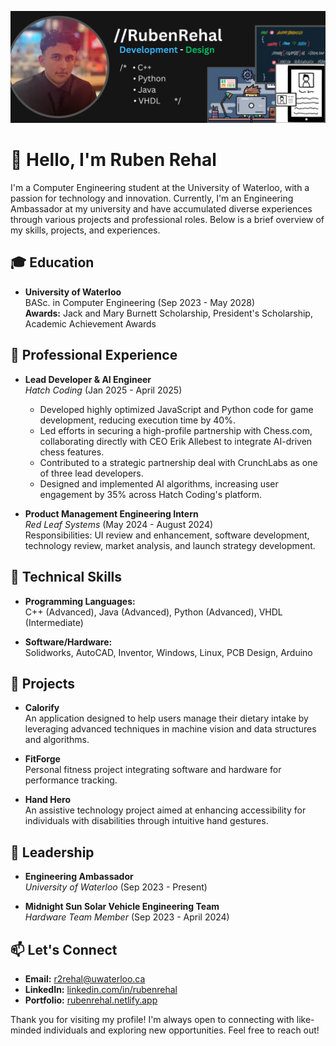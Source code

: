 ![Ruben Rehal Banner](https://github.com/rubenreh/rubenreh/blob/main/RubenRehal.png?raw=true)

# 👋 Hello, I'm Ruben Rehal

I'm a Computer Engineering student at the University of Waterloo, with a passion for technology and innovation. Currently, I'm an Engineering Ambassador at my university and have accumulated diverse experiences through various projects and professional roles. Below is a brief overview of my skills, projects, and experiences.

## 🎓 Education
- **University of Waterloo**  
  BASc. in Computer Engineering (Sep 2023 - May 2028)  
  **Awards:** Jack and Mary Burnett Scholarship, President's Scholarship, Academic Achievement Awards

## 💼 Professional Experience
- **Lead Developer & AI Engineer**  
  *Hatch Coding* (Jan 2025 - April 2025)  
  - Developed highly optimized JavaScript and Python code for game development, reducing execution time by 40%.
  - Led efforts in securing a high-profile partnership with Chess.com, collaborating directly with CEO Erik Allebest to integrate AI-driven chess features.
  - Contributed to a strategic partnership deal with CrunchLabs as one of three lead developers.
  - Designed and implemented AI algorithms, increasing user engagement by 35% across Hatch Coding's platform.

- **Product Management Engineering Intern**  
  *Red Leaf Systems* (May 2024 - August 2024)  
  Responsibilities: UI review and enhancement, software development, technology review, market analysis, and launch strategy development.

## 🔧 Technical Skills
- **Programming Languages:**  
  C++ (Advanced), Java (Advanced), Python (Advanced), VHDL (Intermediate)

- **Software/Hardware:**  
  Solidworks, AutoCAD, Inventor, Windows, Linux, PCB Design, Arduino

## 🚀 Projects
- **Calorify**  
  An application designed to help users manage their dietary intake by leveraging advanced techniques in machine vision and data structures and algorithms.

- **FitForge**  
  Personal fitness project integrating software and hardware for performance tracking.

- **Hand Hero**  
  An assistive technology project aimed at enhancing accessibility for individuals with disabilities through intuitive hand gestures.

## 🌟 Leadership
- **Engineering Ambassador**  
  *University of Waterloo* (Sep 2023 - Present)

- **Midnight Sun Solar Vehicle Engineering Team**  
  *Hardware Team Member* (Sep 2023 - April 2024)

## 📫 Let's Connect
- **Email:** [r2rehal@uwaterloo.ca](mailto:r2rehal@uwaterloo.ca)
- **LinkedIn:** [linkedin.com/in/rubenrehal](https://www.linkedin.com/in/rubenrehal)
- **Portfolio:** [rubenrehal.netlify.app](https://rubenrehal.netlify.app)

Thank you for visiting my profile! I'm always open to connecting with like-minded individuals and exploring new opportunities. Feel free to reach out!
